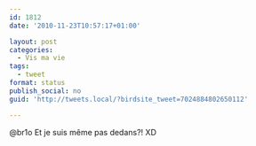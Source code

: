 ```yaml
---
id: 1812
date: '2010-11-23T10:57:17+01:00'

layout: post
categories:
  - Vis ma vie
tags:
  - tweet
format: status
publish_social: no
guid: 'http://tweets.local/?birdsite_tweet=7024884802650112'

---
```


@br1o Et je suis même pas dedans?! XD